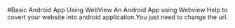 #Basic Android App Using WebView
An Android App using Webview Help to covert your website into android application.You just need to change the url.
